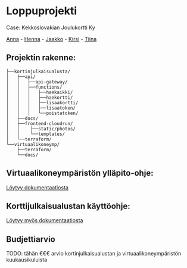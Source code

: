 # Loppuprojekti

Case: Kekkoslovakian Joulukortti Ky

[Anna](https://github.com/Anna1hanen) - [Henna](https://github.com/hennahaa) - [Jaakko](https://github.com/jajuhir) - [Kirsi](https://github.com/KirsiHolmberg) - [Tiina](https://github.com/ttonttu)

## Projektin rakenne:

    ├──kortinjulkaisualusta/
    │   ├──api/
    │   │   ├──api-gateway/
    │   │   ├──functions/
    │   │   │   ├──haekaikki/
    │   │   │   ├──haekortti/
    │   │   │   ├──lisaakortti/
    │   │   │   ├──lisaatoken/
    │   │   │   └──poistatoken/
    │   ├──docs/
    │   ├──frontend-cloudrun/
    │   │    ├──static/photos/
    │   │    └──templates/
    │   └──terraform/
    └──virtuaalikoneymp/
        ├──terraform/
        └──docs/

## Virtuaalikoneympäristön ylläpito-ohje:
[Löytyy dokumentaatiosta](/virtuaalikoneymp/docs/yllapito/README.md)

## Korttijulkaisualustan käyttöohje:
[Löytyy myös dokumentaatiosta](/kortinjulkaisualusta/docs/README.md)

## Budjettiarvio
TODO: tähän €€€ arvio kortinjulkaisualustan ja virtuaalikoneympäristön kuukausikuluista